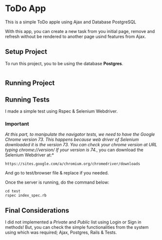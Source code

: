 # ToDo App

This is a simple ToDo apple using Ajax and Database PostgreSQL

With this app, you can create a new task from you initial page, remove and refresh without be rendered to another page usind features from Ajax.

## Setup Project

To run this project, you to be using the database **Postgres**.

```
```

## Running Project

## Running Tests

I made a simple test using Rspec & Selenium Webdriver. 

### Important 

*At this part, to manipulate the navigator tests, we need to have the Google Chrome version 73. This happens because web driver of Selenium downloaded it is the version 73. You can check your chrome version at URL typing chrome://version/ If your version is 74.*, you can download the Selenium Webdriver at:*

```
https://sites.google.com/a/chromium.org/chromedriver/downloads
```

And go to test/browser file & replace if you needed.

Once the server is running, do the command below:

```
cd test
rspec index_spec.rb
```

## Final Considerations

I did not implemented a *Private* and *Public* list using Login or Sign in methods! But, you can check the simple functionalities from the system using which was required; Ajax, Postgres, Rails & Tests.
